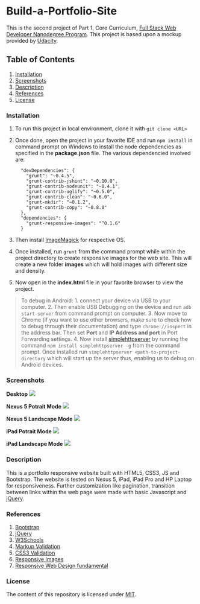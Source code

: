 # Build-a-Portfolio-Site

This is the second project of Part 1, Core Curriculum, [Full Stack Web Developer Nanodegree Program](https://in.udacity.com/course/full-stack-web-developer-nanodegree--nd004/). This project is based upon a mockup provided by [Udacity](http://www.udacity.com/).

## Table of Contents

  1. [Installation](#installation)
  2. [Screenshots](#screenshots)
  3. [Description](#description)
  4. [References](#references)
  5. [License](#license)
  
### Installation

  1. To run this project in local environment, clone it with `git clone <URL>`

  2. Once done, open the project in your favorite IDE and run `npm install` in command prompt on Windows to install the node dependencies as specified in the **package.json** file. The various dependencied involved are:
  
      ```
        "devDependencies": {
          "grunt": "~0.4.5",
          "grunt-contrib-jshint": "~0.10.0",
          "grunt-contrib-nodeunit": "~0.4.1",
          "grunt-contrib-uglify": "~0.5.0",
          "grunt-contrib-clean": "~0.6.0",
          "grunt-mkdir": "~0.1.2",
          "grunt-contrib-copy": "~0.8.0"
        },
        "dependencies": {
          "grunt-responsive-images": "^0.1.6"
        }
      ```
  
  3. Then install [ImageMagick](https://www.imagemagick.org/script/download.php) for respective OS.
  
  4. Once installed, run `grunt` from the command prompt while within the project directory to create responsive images for the web site. This will create a new folder **images** which will hold images with different size and density.
  
  5. Now open in the **index.html** file in your favorite browser to view the project.
  
 > To debug in Android: 
      1. connect your device via USB to your computer. 
      2. Then enable USB Debugging on the device and run `adb start-server` from command prompt on computer. 
      3. Now move to Chrome (if you want to use other browsers, make sure to check how to debug through their documentation) and type `chrome://inspect` in the address bar. Then set **Port** and **IP Address and port** in Port Forwarding settings.
      4. Now install [simplehttpserver](https://www.npmjs.com/package/simplehttpserver) by running the command `npm install simplehttpserver -g` from the command prompt. Once installed run `simplehttpserver <path-to-project-directory` which will start up the server thus, enabling us to debug on Android devices.

### Screenshots

**Desktop**
![](https://lh3.googleusercontent.com/KUKLdilkqokwNgIUyRAxQUKTdIkvk-94Ab-wMJKGO_XG2WNbhAbZTg255eBocGWX1LcSxDZeYQUjl8w=w1366-h598-rw)

**Nexus 5 Potrait Mode**
![](https://lh3.googleusercontent.com/eUeUpwrTeSlVKwo9Hx1beKdKvUVU7wMetcl_IRuAiCSMmr9dKM_GsgMCvI9Q1XG5cosgwesn-XVRBq4=w1366-h598-rw)

**Nexus 5 Landscape Mode**
![](https://lh5.googleusercontent.com/W7RdtSmgAVbWUSBcnHuPB1_cU61LRtg4P7N3wbTymXand7gIFdKSXycV1iGqMlTOQHsyby7NRE12BeE=w1366-h598-rw)

**iPad Potrait Mode**
![](https://lh4.googleusercontent.com/pybPhPEAn74b3fBf-0C-iN2fnypLx6irY-HWs42xWFRcy5O9GuTnMSfVC1j5UsFe8UJlPVb6QrKQIl4=w1366-h598-rw)

**iPad Landscape Mode**
![](https://lh3.googleusercontent.com/dSSpmKY3jV_sAxEVMgoxe21r3OQFePzLFaJeNjdIPG9mbI6FS1L0r7AQ4349Me5enBbzDTPnvZBBTqw=w1366-h598-rw)

### Description

This is a portfolio responsive website built with HTML5, CSS3, JS and Bootstrap. The website is tested on Nexus 5, iPad, iPad Pro and HP Laptop for responsiveness. Further customization like pagination, transition between links within the web page were made with basic Javascript and [jQuery](https://jquery.com/).

### References

  1. [Bootstrap](http://getbootstrap.com/)
  2. [jQuery](https://jquery.com/)
  3. [W3Schools](https://www.w3schools.com/)
  4. [Markup Validation](https://validator.w3.org/)
  5. [CSS3 Validation](https://jigsaw.w3.org/css-validator/)
  6. [Responsive Images](https://www.udacity.com/course/responsive-images--ud882)
  7. [Responsive Web Design fundamental](https://www.udacity.com/course/responsive-web-design-fundamentals--ud893)
  
### License

The content of this repository is licensed under [MIT](https://choosealicense.com/licenses/mit/).


